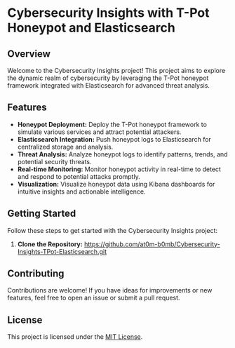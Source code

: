 # Cybersecurity Insights with T-Pot Honeypot and Elasticsearch

## Overview
Welcome to the Cybersecurity Insights project! This project aims to explore the dynamic realm of cybersecurity by leveraging the T-Pot honeypot framework integrated with Elasticsearch for advanced threat analysis.

## Features
- **Honeypot Deployment:** Deploy the T-Pot honeypot framework to simulate various services and attract potential attackers.
- **Elasticsearch Integration:** Push honeypot logs to Elasticsearch for centralized storage and analysis.
- **Threat Analysis:** Analyze honeypot logs to identify patterns, trends, and potential security threats.
- **Real-time Monitoring:** Monitor honeypot activity in real-time to detect and respond to potential attacks promptly.
- **Visualization:** Visualize honeypot data using Kibana dashboards for intuitive insights and actionable intelligence.

## Getting Started
Follow these steps to get started with the Cybersecurity Insights project:

1. **Clone the Repository:**
https://github.com/at0m-b0mb/Cybersecurity-Insights-TPot-Elasticsearch.git

## Contributing
Contributions are welcome! If you have ideas for improvements or new features, feel free to open an issue or submit a pull request.

## License
This project is licensed under the [MIT License](LICENSE).
